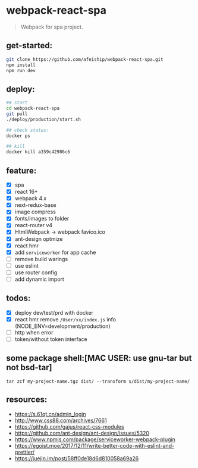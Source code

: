 # webpack-react-spa
> Webpack for spa project.

## get-started:
```bash
git clone https://github.com/afeiship/webpack-react-spa.git
npm install 
npm run dev
```

## deploy:
```bash
## start
cd webpack-react-spa
git pull
./deploy/production/start.sh

## check status:
docker ps

## kill 
docker kill a359c42986c6
```


## feature:
+ [x] spa 
+ [x] react 16+
+ [x] webpack 4.x
+ [x] next-redux-base
+ [x] image compress
+ [x] fonts/images to folder
+ [x] react-router v4
+ [x] HtmlWebpack -> webpack favico.ico
+ [x] ant-design optmize
+ [x] react hmr
+ [x] add `serviceworker` for app cache
+ [ ] remove build warings
+ [ ] use eslint
+ [ ] use router config
+ [ ] add dynamic import

## todos:
+ [x] deploy dev/test/prd with docker
+ [x] react hmr remove `/User/xx/index.js` info (NODE_ENV=development/production)
+ [ ] http when error
+ [ ] token/without token interface

## some package shell:[MAC USER: use gnu-tar but not bsd-tar]
```shell
tar zcf my-project-name.tgz dist/ --transform s/dist/my-project-name/
```


## resources:
+ https://s.61qt.cn/admin_login
+ http://www.css88.com/archives/7661
+ https://github.com/gajus/react-css-modules 
+ https://github.com/ant-design/ant-design/issues/5320 
+ https://www.npmjs.com/package/serviceworker-webpack-plugin
+ https://egoist.moe/2017/12/11/write-better-code-with-eslint-and-prettier/
+ https://juejin.im/post/58ff0de18d6d810058a69a26

